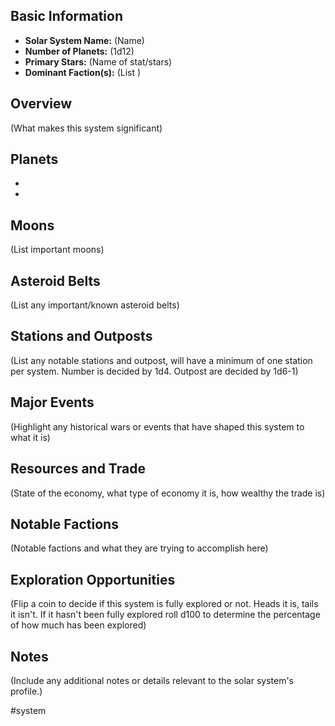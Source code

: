 ## Basic Information

- **Solar System Name:** (Name)
- **Number of Planets:** (1d12)
- **Primary Stars:** (Name of stat/stars)
- **Dominant Faction(s):** (List )

## Overview

(What makes this system significant)

## Planets

- 
- 
## Moons

(List important moons)

## Asteroid Belts

(List any important/known asteroid belts)

## Stations and Outposts

(List any notable stations and outpost, will have a minimum of one station per system. Number is decided by 1d4. Outpost are decided by 1d6-1)

## Major Events

(Highlight any historical wars or events that have shaped this system to what it is)

## Resources and Trade

(State of the economy, what type of economy it is, how wealthy the trade is)

## Notable Factions

(Notable factions and what they are trying to accomplish here)

## Exploration Opportunities

(Flip a coin to decide if this system is fully explored or not. Heads it is, tails it isn't. If it hasn't been fully explored roll d100 to determine the percentage of how much has been explored)

## Notes

(Include any additional notes or details relevant to the solar system's profile.)

#system
